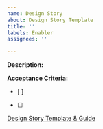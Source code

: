 ```yaml
---
name: Design Story
about: Design Story Template
title: ''
labels: Enabler
assignees: ''

---
```


**Description:**

**Acceptance Criteria:**
- [ ]
- [ ]


[Design Story Template & Guide](https://paladinarcher.sharepoint.com/:w:/r/_layouts/15/Doc.aspx?sourcedoc=%7Bb4d26214-766a-4671-a4dc-606d0c7f5e9f%7D&action=edit&wdPreviousSession=19037fb4-e4b4-4606-917b-6879759b12fd)
